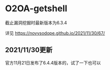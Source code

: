 # O2OA-getshell
截止漏洞挖掘时最新版本为6.3.4

详见
https://novysodope.github.io/2021/11/30/67/

## 2021/11/30更新

官方11月21日发布了6.4.4版本的，试了一下也可以
